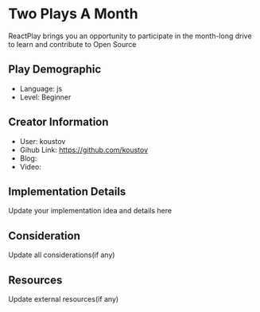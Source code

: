 # Two Plays A Month

ReactPlay brings you an opportunity to participate in the month-long drive to learn and contribute to Open Source

## Play Demographic

- Language: js
- Level: Beginner

## Creator Information

- User: koustov
- Gihub Link: https://github.com/koustov
- Blog: 
- Video: 

## Implementation Details

Update your implementation idea and details here

## Consideration

Update all considerations(if any)

## Resources

Update external resources(if any)
